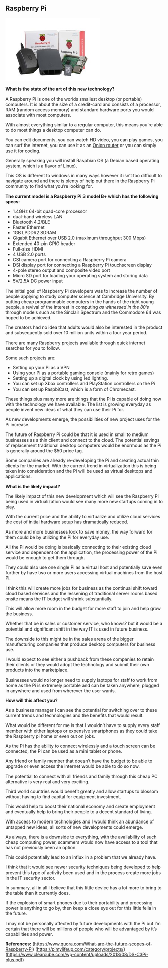 
## Raspberry Pi

![Image of Raspberry Pi](https://github.com/BrisbaneITCrowd/CPT110-A2/blob/task-5-it-technologies/Desktop-Starter-Kit-300x200.jpg)

**What is the state of the art of this new technology?**

A Raspberry Pi is one of the worlds smallest desktop (or portable) computers. It is about the size of a credit-card and consists of a processor, RAM (random access memory) and standard hardware ports you would associate with most computers.

With almost everything similar to a regular computer, this means you’re able to do most things a desktop computer can do.

You can edit documents, you can watch HD video, you can play games, you can surf the internet, you can use it as an 
[Onion router](https://www.raspberrypi.org/magpi/tor-router/) or you can simply use it for coding.

Generally speaking you will install Raspbian OS (a Debian based operating system, which is a flavor of Linux).

This OS is different to windows in many ways however it isn’t too difficult to navigate around and there is plenty of help out there in the Raspberry Pi community to find what you’re looking for.

**The current model is a Raspberry Pi 3 model B+ which has the following specs:**
* 1.4GHz 64-bit quad-core processor
* dual-band wireless LAN
*	Bluetooth 4.2/BLE
*	Faster Ethernet
*	1GB LPDDR2 SDRAM
*	Gigabit Ethernet over USB 2.0 (maximum throughput 300 Mbps)
*	Extended 40-pin GPIO header
*	Full-size HDMI
*	4 USB 2.0 ports
*	CSI camera port for connecting a Raspberry Pi camera
*	DSI display port for connecting a Raspberry Pi touchscreen display
*	4-pole stereo output and composite video port
*	Micro SD port for loading your operating system and storing data
*	5V/2.5A DC power input

The initial goal of Raspberry Pi developers was to increase the number of people applying to study computer science at Cambridge University. 
By putting cheap programmable computers in the hands of the right young people, a revival of the interest in computing *as witnessed in the 80’s* through models such as the Sinclair Spectrum and the Commodore 64 was hoped to be achieved.

The creators had no idea that adults would also be interested in the product and subsequently sold over 10 million units within a four year period.

There are many Raspberry projects available through quick internet searches for you to follow.

Some such projects are:
* Setting up your Pi as a VPN
* Using your Pi as a portable gaming console (mainly for retro games)
* Setting up a digital clock by using led lighting.
* You can set up Xbox controllers and PlayStation controllers on the Pi
* You can set up RaspbiCast, which is a form of Chromecast.

These things plus many more are things that the Pi is capable of doing now with the technology we have available. The list is growing everyday as people invent new ideas of what they can use their Pi for.

As new developments emerge, the possibilities of new project uses for the Pi increase.

The future of Raspberry Pi could be that it is used in small to medium businesses as a thin client and connect to the cloud. The potential savings of replacement traditional desktop computers would be enormous as the Pi is generally around the $50 price tag.

Some companies are already re-developing the Pi and creating actual thin clients for the market. With the current trend in virtualization this is being taken into consideration and the Pi will be used as virtual desktops and applications.

**What is the likely impact?**

The likely impact of this new development which will see the Raspberry Pi being used in virtualization would see many more new startups coming in to play. 

With the current price and the ability to virtualize and utilize cloud services the cost of initial hardware setup has dramatically reduced.

As more and more businesses look to save money, the way forward for them could be by utilizing the Pi for everyday use. 

All the Pi would be doing is basically connecting to their existing cloud service and dependent on the application, the processing power of the Pi would be enough to get them through. 

They could also use one single Pi as a virtual host and potentially save even further by have two or more users accessing virtual machines from the host Pi.

I think this will create more jobs for business as the continual shift toward cloud based services and the lessening of traditional server rooms based onsite means the IT budget will shrink substantially.

This will allow more room in the budget for more staff to join and help grow the business.

Whether that be in sales or customer service, who knows? but it would be a potential and significant shift in the way IT is used in future business.

The downside to this might be in the sales arena of the bigger manufacturing companies that produce desktop computers for business use.

I would expect to see either a pushback from these companies to retain their clients or they would adopt the technology and  submit their own products into the marketplace.

Businesses would no longer need to supply laptops for staff to work from home as the Pi is extremely portable and can be taken anywhere, plugged in anywhere and used from wherever the user wants.

**How will this affect you?**

As a business manager I can see the potential for switching over to these current trends and technologies and the benefits that would result.

What would be different for me is that I wouldn’t have to supply every staff member with either laptops or expensive smartphones as they could take the Raspberry pi home or even out on jobs.

As the Pi has the ability to connect wirelessly and a touch screen can be connected, the Pi can be used as a mini tablet or phone.

Any friend or family member that doesn’t have the budget to be able to upgrade or even access the internet would be able to do so now.

The potential to connect with all friends and family through this cheap PC alternative is very real and very exciting.

Third world countries would benefit greatly and allow startups to blossom without having to find capital for equipment investment.

This would help to boost their national economy and create employment and eventually help to bring their people to a decent standard of living.

With access to modern technologies and I would think an abundance of untapped new ideas, all sorts of new developments could emerge.

As always, there is a downside to everything, with the availability of such cheap computing power, scammers would now have access to a tool that has not previously been an option.

This could potentially lead to an influx in a problem that we already have.

I think that it would see newer security techniques being developed to help prevent this type of activity been used and in the process create more jobs in the IT security sector.

In summary, all in all I believe that this little device has a lot more to bring to the table than it currently does.

If the explosion of smart phones due to their portability and processing power is anything to go by, then keep a close eye out for this little fella in the future.

I may not be personally affected by future developments with the Pi but I’m certain that there will be millions of people who will be advantaged by it’s capabilities and power.
 

**References:**
(https://www.quora.com/What-are-the-future-scopes-of-Raspberry-Pi)
(https://pimylifeup.com/category/projects/)
(https://www.clearcube.com/wp-content/uploads/2018/08/DS-C3Pi-plus.pdf)


